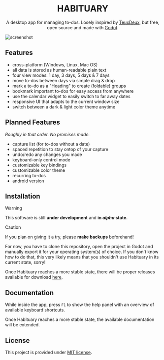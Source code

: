 <h1 align="center">
  HABITUARY
</h1>
<p align="center">
  A desktop app for managing to-dos. Losely inspired by <a href="https://teuxdeux.com/">TeuxDeux</a>, but free, open source and made with <a href="https://godotengine.org/">Godot</a>.
</p>

![screenshot](https://github.com/user-attachments/assets/06cfd18b-5aa6-4eb9-a670-09dc7ff6fec4 "A screenshot of the app, split in half to showcase both color themes.")

## Features
- cross-platform (Windows, Linux, Mac OS)
- all data is stored as human-readable plain text
- four view modes: 1 day, 3 days, 5 days & 7 days
- move to-dos between days via simple drag & drop
- mark a to-do as a "Heading" to create (foldable) groups
- bookmark important to-dos for easy access from anywhere
- use the calendar widget to easily switch to far away dates
- responsive UI that adapts to the current window size
- switch between a dark & light color theme anytime

## Planned Features
_Roughly in that order. No promises made._

- capture list (for to-dos without a date)
- spaced repetition to stay ontop of your capture
- undo/redo any changes you made
- keyboard-only control mode
- customizable key bindings
- customizable color theme
- recurring to-dos
- android version

## Installation
> [!WARNING]  
> This software is still **under development** and **in _alpha_ state.**

> [!CAUTION]
> If you plan on giving it a try, please **make backups** beforehand!

For now, you have to clone this repository, open the project in Godot and manually export it for your operating system(s) of choice. If you don't know how to do that, this very likely means that you shouldn't use Habituary in its current state, sorry!

Once Habituary reaches a more stable state, there will be proper releases available for download [here](https://github.com/njamster/habituary/releases).

## Documentation
While inside the app, press `F1` to show the help panel with an overview of available keyboard shortcuts.

Once Habituary reaches a more stable state, the available documentation will be extended.

## License
This project is provided under [MIT license](LICENSE).
